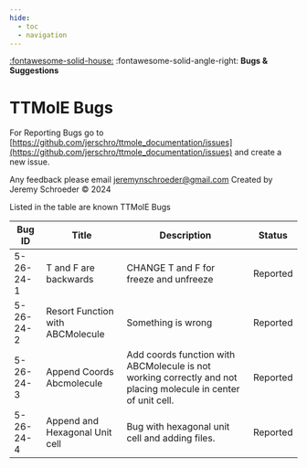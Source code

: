 ```yaml
---
hide:
  - toc
  - navigation
---
```

[:fontawesome-solid-house:](index.md) :fontawesome-solid-angle-right: **Bugs & Suggestions**
# TTMolE Bugs

For Reporting Bugs go to [https://github.com/jerschro/ttmole_documentation/issues](https://github.com/jerschro/ttmole_documentation/issues) and create a new issue.

Any feedback please email jeremynschroeder@gmail.com
Created by Jeremy Schroeder © 2024

Listed in the table are known TTMolE Bugs

| Bug ID | Title | Description | Status |
| ---|---|---|---|
| 5-26-24-1 | T and F are backwards | CHANGE T and F for freeze and unfreeze | Reported |
| 5-26-24-2 | Resort Function with ABCMolecule | Something is wrong | Reported |
| 5-26-24-3 | Append Coords Abcmolecule | Add coords function with ABCMolecule is not working correctly and not placing molecule in center of unit cell. | Reported |
| 5-26-24-4 | Append and Hexagonal Unit cell | Bug with hexagonal unit cell and adding files. | Reported |

